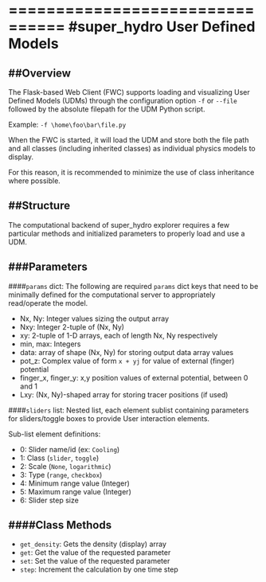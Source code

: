 ================================
#super\_hydro User Defined Models
================================

##Overview
--------

The Flask-based Web Client (FWC) supports loading and visualizing User 
Defined Models (UDMs) through the configuration option `-f` or `--file` 
followed by the absolute filepath for the UDM Python script.

Example: `-f \home\foo\bar\file.py`

When the FWC is started, it will load the UDM and store both the file 
path and all classes (including inherited classes) as individual physics
models to display.

For this reason, it is recommended to minimize the use of class
inheritance where possible.

##Structure
---------

The computational backend of super\_hydro explorer requires a few 
particular methods and initialized parameters to properly load and use a UDM.

###Parameters
----------

####`params` dict:
The following are required `params` dict keys that need to be minimally defined
for the computational server to appropriately read/operate the model.

- Nx, Ny: Integer values sizing the output array
- Nxy: Integer 2-tuple of (Nx, Ny)
- xy: 2-tuple of 1-D arrays, each of length Nx, Ny respectively
- min, max: Integers
- data: array of shape (Nx, Ny) for storing output data array values
- pot\_z: Complex value of form `x + yj` for value of external (finger) potential
- finger\_x, finger\_y: x,y position values of external potential, between 0 and 1
- Lxy: (Nx, Ny)-shaped array for storing tracer positions (if used)

####`sliders` list:
Nested list, each element sublist containing parameters for sliders/toggle boxes
to provide User interaction elements.

Sub-list element definitions:
- 0: Slider name/id (ex: `Cooling`)
- 1: Class (`slider`, `toggle`)
- 2: Scale (`None`, `logarithmic`)
- 3: Type (`range`, `checkbox`)
- 4: Minimum range value (Integer)
- 5: Maximum range value (Integer)
- 6: Slider step size

####Class Methods
-------------

- `get_density`: Gets the density (display) array
- `get`: Get the value of the requested parameter
- `set`: Set the value of the requested parameter
- `step`: Increment the calculation by one time step

